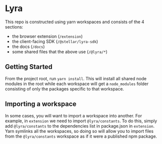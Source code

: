 # Lyra

This repo is constructed using yarn workspaces and consists of the 4 sections:

- the browser extension (`/extension`)
- the client-facing SDK (`/@stellar/lyra-sdk`)
- the docs (`/docs`)
- some shared files that the above use (`/@lyra/*`)

## Getting Started

From the project root, run `yarn install`. This will install all shared node modules in the root while each workspace will get a `node_modules` folder consisting of only the packages specific to that workspace.

## Importing a workspace

In some cases, you will want to import a workspace into another. For example, in `extension` we need to import `@lyra/constants`. To do this, simply add `@lyra/constants` to the dependencies list in package.json in `extension`. Yarn symlinks all the workspaces, so doing so will allow you to import files from the `@lyra/constants` workspace as if it were a published npm package.
